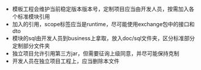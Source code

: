 * 模板工程会维护当前稳定版本版本号，定制项目应当由开发人员，按需加入各个标准模块引用
* 加入的引用，scope标签应当是runtime，尽可能使用exchange包中的接口和dto
* 模块的sql由开发人员到business上拿取，放入doc/sql文件夹，区分标准部分定制部分文件夹
* 独立项目允许引用第三方jar，但需要征询上级同意，并尽可能保持克制
* 开发人员在独立项目工程上，应当删除本文件
